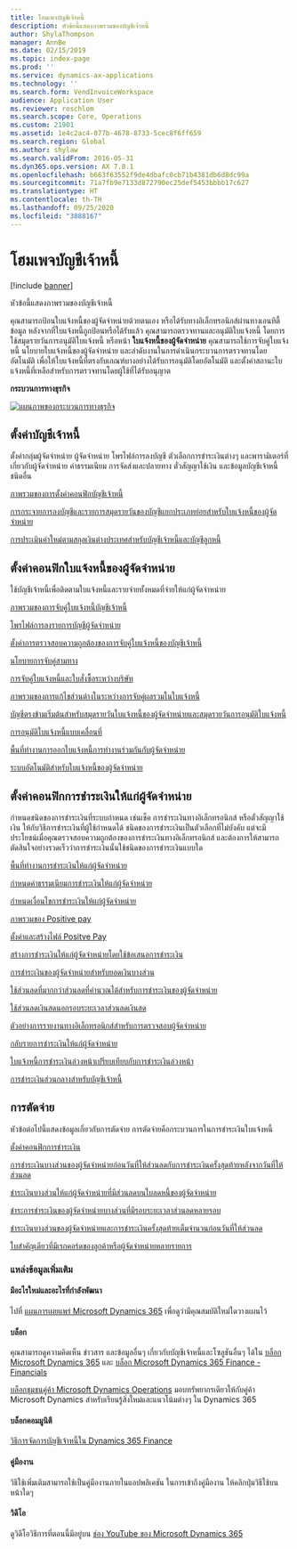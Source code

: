 ```yaml
---
title: โฮมเพจบัญชีเจ้าหนี้
description: หัวข้อนี้แสดงภาพรวมของบัญชีเจ้าหนี้
author: ShylaThompson
manager: AnnBe
ms.date: 02/15/2019
ms.topic: index-page
ms.prod: ''
ms.service: dynamics-ax-applications
ms.technology: ''
ms.search.form: VendInvoiceWorkspace
audience: Application User
ms.reviewer: roschlom
ms.search.scope: Core, Operations
ms.custom: 21901
ms.assetid: 1e4c2ac4-077b-4678-8733-5cec8f6ff659
ms.search.region: Global
ms.author: shylaw
ms.search.validFrom: 2016-05-31
ms.dyn365.ops.version: AX 7.0.1
ms.openlocfilehash: b663f63552f9de4dbafc0cb71b4381db6d8dc99a
ms.sourcegitcommit: 71a7fb9e7133d872790ec25def5453bbbb17c627
ms.translationtype: HT
ms.contentlocale: th-TH
ms.lasthandoff: 09/25/2020
ms.locfileid: "3888167"
---
```

# <a name="accounts-payable-home-page"></a>โฮมเพจบัญชีเจ้าหนี้

[!include [banner](../includes/banner.md)]

หัวข้อนี้แสดงภาพรวมของบัญชีเจ้าหนี้ 

คุณสามารถป้อนใบแจ้งหนี้ของผู้จัดจำหน่ายด้วยตนเอง หรือได้รับทางอิเล็กทรอนิกส์ผ่านทางเอนทิตี้ข้อมูล หลังจากที่ใบแจ้งหนี้ถูกป้อนหรือได้รับแล้ว คุณสามารถตรวจทานและอนุมัติใบแจ้งหนี้ โดยการใช้สมุดรายวันการอนุมัติใบแจ้งหนี้ หรือหน้า **ใบแจ้งหนี้ของผู้จัดจำหน่าย** คุณสามารถใช้การจับคู่ใบแจ้งหนี้ นโยบายใบแจ้งหนี้ของผู้จัดจำหน่าย และลำดับงานในการดำเนินกระบวนการตรวจทานโดยอัตโนมัติ เพื่อให้ใบแจ้งหนี้ที่ตรงกับเกณฑ์บางอย่างได้รับการอนุมัติโดยอัตโนมัติ และตั้งค่าสถานะใบแจ้งหนี้ที่เหลือสำหรับการตรวจทานโดยผู้ใช้ที่ได้รับอนุญาต

**กระบวนการทางธุรกิจ**

[![แผนภาพของกระบวนการทางธุรกิจ](./media/AP-process.PNG)](./media/AP-process.PNG)

## <a name="set-up-accounts-payable"></a>ตั้งค่าบัญชีเจ้าหนี้

ตั้งค่ากลุ่มผู้จัดจำหน่าย ผู้จัดจำหน่าย โพรไฟล์การลงบัญชี ตัวเลือกการชำระเงินต่างๆ และพารามิเตอร์ที่เกี่ยวกับผู้จัดจำหน่าย ค่าธรรมเนียม การจัดส่งและปลายทาง ตั๋วสัญญาใช้เงิน และข้อมูลบัญชีเจ้าหนี้ชนิดอื่น 

[ภาพรวมของการตั้งค่าคอนฟิกบัญชีเจ้าหนี้](accounts-payable-overview.md)

[การกระจายการลงบัญชีและรายการสมุดรายวันของบัญชีแยกประเภทย่อยสำหรับใบแจ้งหนี้ของผู้จัดจำหน่าย](accounting-distributions-subledger-journal-entries-vendor-invoices.md) 

[การประเมินค่าใหม่ตามสกุลเงินต่างประเทศสำหรับบัญชีเจ้าหนี้และบัญชีลูกหนี้](../cash-bank-management/foreign-currency-revaluation-accounts-payable-accounts-receivable.md)

## <a name="configure-vendor-invoices"></a>ตั้งค่าคอนฟิกใบแจ้งหนี้ของผู้จัดจำหน่าย

ใช้บัญชีเจ้าหนี้เพื่อติดตามใบแจ้งหนี้และรายจ่ายทั้งหมดที่จ่ายให้แก่ผู้จัดจำหน่าย

[ภาพรวมของการจับคู่ใบแจ้งหนี้บัญชีเจ้าหนี้](accounts-payable-invoice-matching.md)

[โพรไฟล์การลงรายการบัญชีผู้จัดจำหน่าย](vendor-posting-profiles.md)

[ตั้งค่าการตรวจสอบความถูกต้องของการจับคู่ใบแจ้งหนี้ของบัญชีเจ้าหนี้](tasks/set-up-accounts-payable-invoice-matching-validation.md)

[นโยบายการจับคู่สามทาง](three-way-matching-policies.md)

[การจับคู่ใบแจ้งหนี้และใบสั่งซื้อระหว่างบริษัท](invoice-matching-intercompany-purchase-orders.md)

[ภาพรวมของการแก้ไขส่วนต่างในระหว่างการจับคู่ผลรวมในใบแจ้งหนี้](resolve-invoice-totals-invoice-matching-discrepancies.md)

[บัญชีตรงข้ามเริ่มต้นสำหรับสมุดรายวันใบแจ้งหนี้ของผู้จัดจำหน่ายและสมุดรายวันการอนุมัติใบแจ้งหนี้](default-offset-accounts-vendor-invoice-journals.md)

[การอนุมัติใบแจ้งหนี้แบบเคลื่อนที่](mobile-invoice-approvals.md)

[พื้นที่ทำงานการออกใบแจ้งหนี้การทำงานร่วมกันกับผู้จัดจำหน่าย](vendor-portal-invoicing-workspace.md)

[ระบบอัตโนมัติสำหรับใบแจ้งหนี้ของผู้จัดจำหน่าย](vendor-invoice-automation.md)

## <a name="configure-vendor-payments"></a>ตั้งค่าคอนฟิกการชำระเงินให้แก่ผู้จัดจำหน่าย 

กำหนดชนิดของการชำระเงินที่ระบบกำหนด เช่นเช็ค การชำระเงินทางอิเล็กทรอนิกส์ หรือตั๋วสัญญาใช้เงิน ให้กับวิธีการชำระเงินที่ผู้ใช้กำหนดได้ ชนิดของการชำระเงินเป็นตัวเลือกที่ไม่บังคับ แต่จะมีประโยชน์เมื่อคุณตรวจสอบความถูกต้องของการชำระเงินทางอิเล็กทรอนิกส์ และต้องการให้สามารถตัดสินใจอย่างรวดเร็วว่าการชำระเงินนั้นใช้ชนิดของการชำระเงินแบบใด 

[พื้นที่ทำงานการชำระเงินให้แก่ผู้จัดจำหน่าย](vendor-payments-workspace.md)

[กำหนดค่าธรรมเนียมการชำระเงินให้แก่ผู้จัดจำหน่าย](tasks/define-vendor-payment-fees.md)

[กำหนดเงื่อนไขการชำระเงินให้แก่ผู้จัดจำหน่าย](tasks/define-vendor-payment-terms.md)

[ภาพรวมของ Positive pay](positive-pay-overview.md)

[ตั้งค่าและสร้างไฟล์ Positve Pay](set-up-generate-positive-pay-files.md)

[สร้างการชำระเงินให้แก่ผู้จัดจำหน่ายโดยใช้ข้อเสนอการชำระเงิน](create-vendor-payments-payment-proposal.md)

[การชำระเงินของผู้จัดจำหน่ายสำหรับยอดเงินบางส่วน](vendor-payments-partial-amount.md)

[ใช้ส่วนลดที่มากกว่าส่วนลดที่คำนวณได้สำหรับการชำระเงินของผู้จัดจำหน่าย](take-discount-more-calculated-discount-vendor-payment.md)

[ใช้ส่วนลดเงินสดนอกรอบระยะเวลาส่วนลดเงินสด](take-cash-discount-outside-cash-discount-timeframe.md)

[ตัวอย่างการรายงานทางอิเล็กทรอนิกส์สำหรับการตรวจสอบผู้จัดจำหน่าย](electronic-reporting-sample-vendor-checks.md)

[กลับรายการชำระเงินให้แก่ผู้จัดจำหน่าย](reverse-vendor-payment.md)

[ใบแจ้งหนี้การชำระเงินล่วงหน้าเปรียบเทียบกับการชำระเงินล่วงหน้า](prepayments-invoices-vs-prepayments.md)

[การชำระเงินส่วนกลางสำหรับบัญชีเจ้าหนี้](centralized-payments-accounts-payable.md)

## <a name="settlements"></a>การตัดจ่าย

หัวข้อต่อไปนี้แสดงข้อมูลเกี่ยวกับการตัดจ่าย การตัดจ่ายคือกระบวนการในการชำระเงินใบแจ้งหนี้ 

[ตั้งค่าคอนฟิกการชำระเงิน](../cash-bank-management/configure-settlement.md)

[การชำระเงินบางส่วนของผู้จัดจำหน่ายก่อนวันที่ให้ส่วนลดกับการชำระเงินครั้งสุดท้ายหลังจากวันที่ให้ส่วนลด](settle-partial-vendor-payment-before-discount-or-final-payment-after.md)

[ชำระเงินบางส่วนให้แก่ผู้จัดจำหน่ายที่มีส่วนลดบนใบลดหนี้ของผู้จัดจำหน่าย](settle-partial-vendor-payment-discounts-vendor-credit-notes.md)

[ชำระการชำระเงินของผู้จัดจำหน่ายบางส่วนที่มีรอบระยะเวลาส่วนลดหลายรอบ](settle-partial-vendor-payment-multiple-discount-periods.md)

[ชำระเงินบางส่วนของผู้จัดจำหน่ายและการชำระเงินครั้งสุดท้ายเต็มจำนวนก่อนวันที่ให้ส่วนลด](settle-partial-vendor-payment-or-final-payment-before-discount.md)

[ใบสำคัญเดียวที่มีเรกคอร์ดของลูกค้าหรือผู้จัดจำหน่ายหลายรายการ](single-voucher-multiple-customer-vendor-records.md)



### <a name="additional-resources"></a>แหล่งข้อมูลเพิ่มเติม

#### <a name="whats-new-and-in-development"></a>มีอะไรใหม่และอะไรที่กำลังพัฒนา

ไปที่ [แผนการเผยแพร่ Microsoft Dynamics 365](https://go.microsoft.com/fwlink/?linkid=2010158) เพื่อดูว่ามีคุณสมบัติใหม่ใดวางแผนไว้ 

#### <a name="blogs"></a>บล็อก

คุณสามารถดูความคิดเห็น ข่าวสาร และข้อมูลอื่นๆ เกี่ยวกับบัญชีเจ้าหนี้และโซลูชันอื่นๆ ได้ใน [บล็อก Microsoft Dynamics 365](https://community.dynamics.com/b/msftdynamicsblog?c=Enterprise) และ [บล็อก Microsoft Dynamics 365 Finance - Financials](https://community.dynamics.com/365/financeandoperations/b/financials)

[บล็อกชุมชนคู่ค้า Microsoft Dynamics Operations](https://community.dynamics.com/partner/b/operationspartnercommunityblog) มอบทรัพยากรเดียวให้กับคู่ค้า Microsoft Dynamics สำหรับเรียนรู้สิ่งใหม่และแนวโน้มต่างๆ ใน Dynamics 365

#### <a name="community-blogs"></a>บล็อกคอมมูนิตี

[วิธีการจัดการบัญชีเจ้าหนี้ใน Dynamics 365 Finance](https://financefunction.tech/2019/02/15/how-to-manage-payables-in-dynamics-365-for-finance-and-operations)

#### <a name="task-guides"></a>คู่มืองาน
วิธีใช้เพิ่มเติมสามารถใช้เป็นคู่มืองานภายในแอปพลิเคชัน ในการเข้าถึงคู่มืองาน ให้คลิกปุ่มวิธีใช้บนหน้าใดๆ

#### <a name="videos"></a>วิดีโอ

ดูวิดีโอวิธีการที่ตอนนี้มีอยู่บน [ช่อง YouTube ของ Microsoft Dynamics 365](https://www.youtube.com/channel/UCJGCg4rB3QSs8y_1FquelBQ)




